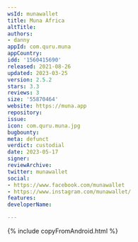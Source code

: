 ```yaml
---
wsId: munawallet
title: Muna Africa
altTitle: 
authors:
- danny
appId: com.quru.muna
appCountry: 
idd: '1560415690'
released: 2021-08-26
updated: 2023-03-25
version: 2.5.2
stars: 3.3
reviews: 3
size: '55870464'
website: https://muna.app
repository: 
issue: 
icon: com.quru.muna.jpg
bugbounty: 
meta: defunct
verdict: custodial
date: 2023-05-17
signer: 
reviewArchive: 
twitter: munawallet
social:
- https://www.facebook.com/munawallet
- https://www.instagram.com/munawallet/
features: 
developerName: 

---
```


{% include copyFromAndroid.html %}